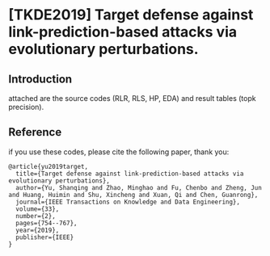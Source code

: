 # [TKDE2019] Target defense against link-prediction-based attacks via evolutionary perturbations. 
## Introduction
attached are the source codes (RLR, RLS, HP, EDA) and result tables (topk precision). 
## Reference
if you use these codes, please cite the following paper, thank you:

```
@article{yu2019target,
  title={Target defense against link-prediction-based attacks via evolutionary perturbations},
  author={Yu, Shanqing and Zhao, Minghao and Fu, Chenbo and Zheng, Jun and Huang, Huimin and Shu, Xincheng and Xuan, Qi and Chen, Guanrong},
  journal={IEEE Transactions on Knowledge and Data Engineering},
  volume={33},
  number={2},
  pages={754--767},
  year={2019},
  publisher={IEEE}
} 
```
